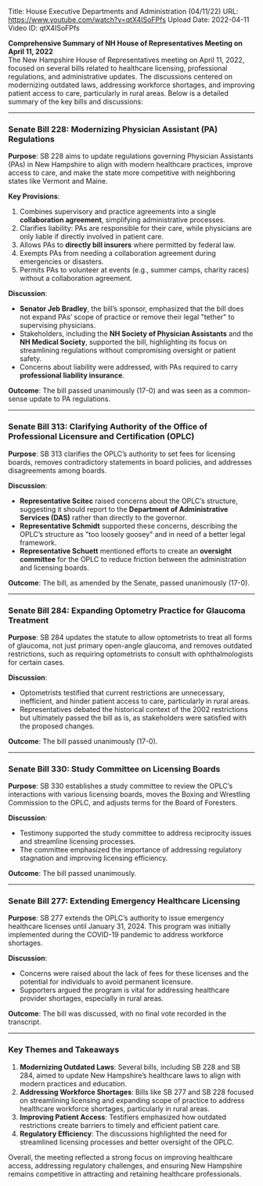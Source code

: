 Title: House Executive Departments and Administration (04/11/22)
URL: https://www.youtube.com/watch?v=qtX4ISoFPfs
Upload Date: 2022-04-11
Video ID: qtX4ISoFPfs

**Comprehensive Summary of NH House of Representatives Meeting on April 11, 2022**  
The New Hampshire House of Representatives meeting on April 11, 2022, focused on several bills related to healthcare licensing, professional regulations, and administrative updates. The discussions centered on modernizing outdated laws, addressing workforce shortages, and improving patient access to care, particularly in rural areas. Below is a detailed summary of the key bills and discussions:

---

### **Senate Bill 228: Modernizing Physician Assistant (PA) Regulations**  
**Purpose**: SB 228 aims to update regulations governing Physician Assistants (PAs) in New Hampshire to align with modern healthcare practices, improve access to care, and make the state more competitive with neighboring states like Vermont and Maine.  

**Key Provisions**:  
1. Combines supervisory and practice agreements into a single **collaboration agreement**, simplifying administrative processes.  
2. Clarifies liability: PAs are responsible for their care, while physicians are only liable if directly involved in patient care.  
3. Allows PAs to **directly bill insurers** where permitted by federal law.  
4. Exempts PAs from needing a collaboration agreement during emergencies or disasters.  
5. Permits PAs to volunteer at events (e.g., summer camps, charity races) without a collaboration agreement.  

**Discussion**:  
- **Senator Jeb Bradley**, the bill’s sponsor, emphasized that the bill does not expand PAs’ scope of practice or remove their legal "tether" to supervising physicians.  
- Stakeholders, including the **NH Society of Physician Assistants** and the **NH Medical Society**, supported the bill, highlighting its focus on streamlining regulations without compromising oversight or patient safety.  
- Concerns about liability were addressed, with PAs required to carry **professional liability insurance**.  

**Outcome**: The bill passed unanimously (17-0) and was seen as a common-sense update to PA regulations.  

---

### **Senate Bill 313: Clarifying Authority of the Office of Professional Licensure and Certification (OPLC)**  
**Purpose**: SB 313 clarifies the OPLC’s authority to set fees for licensing boards, removes contradictory statements in board policies, and addresses disagreements among boards.  

**Discussion**:  
- **Representative Scitec** raised concerns about the OPLC’s structure, suggesting it should report to the **Department of Administrative Services (DAS)** rather than directly to the governor.  
- **Representative Schmidt** supported these concerns, describing the OPLC’s structure as "too loosely goosey" and in need of a better legal framework.  
- **Representative Schuett** mentioned efforts to create an **oversight committee** for the OPLC to reduce friction between the administration and licensing boards.  

**Outcome**: The bill, as amended by the Senate, passed unanimously (17-0).  

---

### **Senate Bill 284: Expanding Optometry Practice for Glaucoma Treatment**  
**Purpose**: SB 284 updates the statute to allow optometrists to treat all forms of glaucoma, not just primary open-angle glaucoma, and removes outdated restrictions, such as requiring optometrists to consult with ophthalmologists for certain cases.  

**Discussion**:  
- Optometrists testified that current restrictions are unnecessary, inefficient, and hinder patient access to care, particularly in rural areas.  
- Representatives debated the historical context of the 2002 restrictions but ultimately passed the bill as is, as stakeholders were satisfied with the proposed changes.  

**Outcome**: The bill passed unanimously (17-0).  

---

### **Senate Bill 330: Study Committee on Licensing Boards**  
**Purpose**: SB 330 establishes a study committee to review the OPLC’s interactions with various licensing boards, moves the Boxing and Wrestling Commission to the OPLC, and adjusts terms for the Board of Foresters.  

**Discussion**:  
- Testimony supported the study committee to address reciprocity issues and streamline licensing processes.  
- The committee emphasized the importance of addressing regulatory stagnation and improving licensing efficiency.  

**Outcome**: The bill passed unanimously.  

---

### **Senate Bill 277: Extending Emergency Healthcare Licensing**  
**Purpose**: SB 277 extends the OPLC’s authority to issue emergency healthcare licenses until January 31, 2024. This program was initially implemented during the COVID-19 pandemic to address workforce shortages.  

**Discussion**:  
- Concerns were raised about the lack of fees for these licenses and the potential for individuals to avoid permanent licensure.  
- Supporters argued the program is vital for addressing healthcare provider shortages, especially in rural areas.  

**Outcome**: The bill was discussed, with no final vote recorded in the transcript.  

---

### **Key Themes and Takeaways**  
1. **Modernizing Outdated Laws**: Several bills, including SB 228 and SB 284, aimed to update New Hampshire’s healthcare laws to align with modern practices and education.  
2. **Addressing Workforce Shortages**: Bills like SB 277 and SB 228 focused on streamlining licensing and expanding scope of practice to address healthcare workforce shortages, particularly in rural areas.  
3. **Improving Patient Access**: Testifiers emphasized how outdated restrictions create barriers to timely and efficient patient care.  
4. **Regulatory Efficiency**: The discussions highlighted the need for streamlined licensing processes and better oversight of the OPLC.  

Overall, the meeting reflected a strong focus on improving healthcare access, addressing regulatory challenges, and ensuring New Hampshire remains competitive in attracting and retaining healthcare professionals.